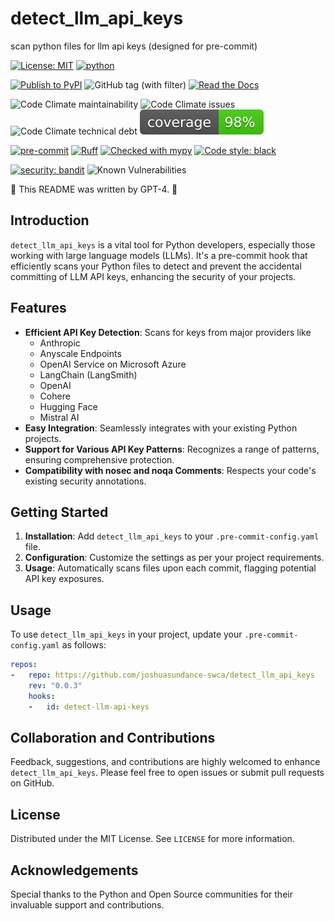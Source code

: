 # detect_llm_api_keys

scan python files for llm api keys (designed for pre-commit)


[![License: MIT](https://img.shields.io/badge/License-MIT-yellow.svg)](https://opensource.org/licenses/MIT)
[![python](https://img.shields.io/badge/Python-3.9+-3776AB.svg?style=flat&logo=python&logoColor=white)](https://www.python.org)

[![Publish to PyPI](https://github.com/joshuasundance-swca/detect_llm_api_keys/actions/workflows/publish_on_pypi.yml/badge.svg)](https://github.com/joshuasundance-swca/detect_llm_api_keys/actions/workflows/publish_on_pypi.yml)
![GitHub tag (with filter)](https://img.shields.io/github/v/tag/joshuasundance-swca/detect_llm_api_keys)
[![Read the Docs](https://img.shields.io/readthedocs/detect_llm_api_keys)](https://detect-llm-api-keys.readthedocs.io/en/latest/)

![Code Climate maintainability](https://img.shields.io/codeclimate/maintainability/joshuasundance-swca/detect_llm_api_keys)
![Code Climate issues](https://img.shields.io/codeclimate/issues/joshuasundance-swca/detect_llm_api_keys)
![Code Climate technical debt](https://img.shields.io/codeclimate/tech-debt/joshuasundance-swca/detect_llm_api_keys)
[![coverage](coverage.svg)](./COVERAGE.md)

[![pre-commit](https://img.shields.io/badge/pre--commit-enabled-brightgreen?logo=pre-commit&logoColor=white)](https://github.com/pre-commit/pre-commit)
[![Ruff](https://img.shields.io/endpoint?url=https://raw.githubusercontent.com/charliermarsh/ruff/main/assets/badge/v1.json)](https://github.com/charliermarsh/ruff)
[![Checked with mypy](http://www.mypy-lang.org/static/mypy_badge.svg)](http://mypy-lang.org/)
[![Code style: black](https://img.shields.io/badge/code%20style-black-000000.svg)](https://github.com/psf/black)

[![security: bandit](https://img.shields.io/badge/security-bandit-yellow.svg)](https://github.com/PyCQA/bandit)
![Known Vulnerabilities](https://snyk.io/test/github/joshuasundance-swca/detect_llm_api_keys/badge.svg)


🤖 This README was written by GPT-4. 🤖


## Introduction
`detect_llm_api_keys` is a vital tool for Python developers, especially those working with large language models (LLMs). It's a pre-commit hook that efficiently scans your Python files to detect and prevent the accidental committing of LLM API keys, enhancing the security of your projects.

## Features
- **Efficient API Key Detection**: Scans for keys from major providers like 
  - Anthropic
  - Anyscale Endpoints
  - OpenAI Service on Microsoft Azure
  - LangChain (LangSmith)
  - OpenAI
  - Cohere
  - Hugging Face
  - Mistral AI
- **Easy Integration**: Seamlessly integrates with your existing Python projects.
- **Support for Various API Key Patterns**: Recognizes a range of patterns, ensuring comprehensive protection.
- **Compatibility with nosec and noqa Comments**: Respects your code's existing security annotations.

## Getting Started
1. **Installation**: Add `detect_llm_api_keys` to your `.pre-commit-config.yaml` file.
2. **Configuration**: Customize the settings as per your project requirements.
3. **Usage**: Automatically scans files upon each commit, flagging potential API key exposures.

## Usage
To use `detect_llm_api_keys` in your project, update your `.pre-commit-config.yaml` as follows:

```.pre-commit-config.yaml
repos:
-   repo: https://github.com/joshuasundance-swca/detect_llm_api_keys
    rev: "0.0.3"
    hooks:
    -   id: detect-llm-api-keys
```

## Collaboration and Contributions
Feedback, suggestions, and contributions are highly welcomed to enhance `detect_llm_api_keys`. Please feel free to open issues or submit pull requests on GitHub.

## License
Distributed under the MIT License. See `LICENSE` for more information.

## Acknowledgements
Special thanks to the Python and Open Source communities for their invaluable support and contributions.
